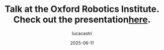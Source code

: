 ---
title: Talk at the Oxford Robotics Institute.<br>Check out the presentation<a class="ext_link" href="https://docs.google.com/presentation/d/1k2y8HcJhVDuftrdipaD6Y0qUv4FqlC0XqEi3lNlPz7A/edit?usp=sharing">here</a>.
layout: post
date: 2025-06-11
tag: oxford-talk-2025
headerImage: false
updates: true
hidden: true # don't count this post in blog pagination
description: "Causal Inference for Intelligent Mobile Robots in Dynamic Interaction Settings"
category: update
author: lucacastri
externalLink: false
---
